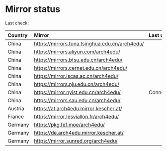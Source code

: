 <script src="./time.js"></script>
# Mirror status
Last check: <script type="text/javascript">localize(1744097000.084652);</script>

|Country|Mirror|Last update|
|:------|:-----|:----------|
|China|https://mirrors.tuna.tsinghua.edu.cn/arch4edu/|<script type="text/javascript">localize(1744051311);</script>|
|China|https://mirrors.aliyun.com/arch4edu/|<script type="text/javascript">localize(1744051311);</script>|
|China|https://mirrors.bfsu.edu.cn/arch4edu/|<script type="text/javascript">localize(1744051311);</script>|
|China|https://mirrors.cernet.edu.cn/arch4edu/|<script type="text/javascript">localize(1744051311);</script>|
|China|https://mirror.iscas.ac.cn/arch4edu/|<script type="text/javascript">localize(1744051311);</script>|
|China|https://mirrors.nju.edu.cn/arch4edu/|<script type="text/javascript">localize(1744008267);</script>|
|China|https://mirror.nyist.edu.cn/arch4edu/|ConnectionError|
|China|https://mirrors.sau.edu.cn/arch4edu/|<script type="text/javascript">localize(1731653531);</script>|
|Austria|https://at.arch4edu.mirror.kescher.at/|<script type="text/javascript">localize(1744051311);</script>|
|France|https://mirror.lesviallon.fr/arch4edu/|<script type="text/javascript">localize(1744051311);</script>|
|Germany|https://pkg.fef.moe/arch4edu/|<script type="text/javascript">localize(1744051311);</script>|
|Germany|https://de.arch4edu.mirror.kescher.at/|<script type="text/javascript">localize(1744051311);</script>|
|Germany|https://mirror.sunred.org/arch4edu/|<script type="text/javascript">localize(1744051311);</script>|

<script src="./tablefilter/tablefilter.js"></script>
<script src="./table.js"></script>